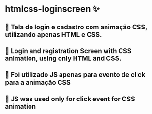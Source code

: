 # htmlcss-loginscreen :sparkles:
## :pushpin: Tela de login e cadastro com animação CSS, utilizando apenas HTML e CSS. 
## :pushpin: Login and registration Screen with CSS animation, using only HTML and CSS.

## :construction: Foi utilizado JS apenas para evento de click para a animação CSS
## :construction: JS was used only for click event for CSS animation


